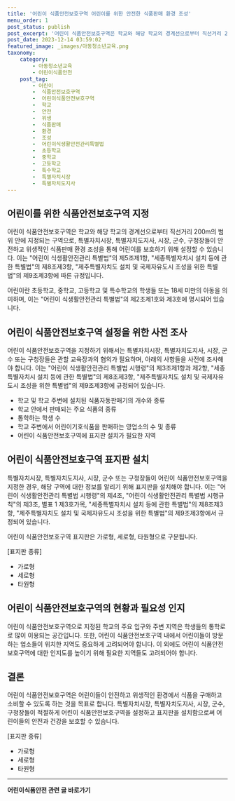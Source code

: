 ```yaml
---
title: '어린이 식품안전보호구역 어린이를 위한 안전한 식품판매 환경 조성'
menu_order: 1
post_status: publish
post_excerpt: '어린이 식품안전보호구역은 학교와 해당 학교의 경계선으로부터 직선거리 200m의 범위 안에 지정되는 구역으로, 특별자치시장, 특별자치도지사, 시장, 군수, 구청장들이 안전하고 위생적인 식품판매 환경 조성을 통해 어린이를 보호하기 위해 설정할 수 있습니다. 이는  어린이 식생활안전관리 특별법 의 제5조제1항,  세종특별자치시 설치 등에 관한 특별법 의 제8조제3항,  제주특별자치도 설치 및 국제자유도시 조성을 위한 특별법 의 제9조제3항에 따른 규정입니다.'
post_date: 2023-12-14 03:59:02
featured_image: _images/아동청소년교육.png
taxonomy:
    category:
        - 아동청소년교육
        - 어린이식품안전
    post_tag:
        - 어린이
        -  식품안전보호구역
        -  어린이식품안전보호구역
        -  학교
        -  안전
        -  위생
        -  식품판매
        -  환경
        -  조성
        -  어린이식생활안전관리특별법
        -  초등학교
        -  중학교
        -  고등학교
        -  특수학교
        -  특별자치시장
        -  특별자치도지사
---
```



## 어린이를 위한 식품안전보호구역 지정

어린이 식품안전보호구역은 학교와 해당 학교의 경계선으로부터 직선거리 200m의 범위 안에 지정되는 구역으로, 특별자치시장, 특별자치도지사, 시장, 군수, 구청장들이 안전하고 위생적인 식품판매 환경 조성을 통해 어린이를 보호하기 위해 설정할 수 있습니다. 이는 "어린이 식생활안전관리 특별법"의 제5조제1항, "세종특별자치시 설치 등에 관한 특별법"의 제8조제3항, "제주특별자치도 설치 및 국제자유도시 조성을 위한 특별법"의 제9조제3항에 따른 규정입니다.

어린이란 초등학교, 중학교, 고등학교 및 특수학교의 학생들 또는 18세 미만의 아동을 의미하며, 이는 "어린이 식생활안전관리 특별법"의 제2조제1호와 제3호에 명시되어 있습니다.

## 어린이 식품안전보호구역 설정을 위한 사전 조사

어린이 식품안전보호구역을 지정하기 위해서는 특별자치시장, 특별자치도지사, 시장, 군수 또는 구청장들은 관할 교육장과의 협의가 필요하며, 아래의 사항들을 사전에 조사해야 합니다. 이는 "어린이 식생활안전관리 특별법 시행령"의 제3조제1항과 제2항, "세종특별자치시 설치 등에 관한 특별법"의 제8조제3항, "제주특별자치도 설치 및 국제자유도시 조성을 위한 특별법"의 제9조제3항에 규정되어 있습니다.

- 학교 및 학교 주변에 설치된 식품자동판매기의 개수와 종류
- 학교 안에서 판매되는 주요 식품의 종류
- 통학하는 학생 수
- 학교 주변에서 어린이기호식품을 판매하는 영업소의 수 및 종류
- 어린이 식품안전보호구역에 표지판 설치가 필요한 지역

## 어린이 식품안전보호구역 표지판 설치

특별자치시장, 특별자치도지사, 시장, 군수 또는 구청장들이 어린이 식품안전보호구역을 지정한 경우, 해당 구역에 대한 정보를 알리기 위해 표지판을 설치해야 합니다. 이는 "어린이 식생활안전관리 특별법 시행령"의 제4조, "어린이 식생활안전관리 특별법 시행규칙"의 제3조, 별표 1 제3호가목, "세종특별자치시 설치 등에 관한 특별법"의 제8조제3항, "제주특별자치도 설치 및 국제자유도시 조성을 위한 특별법"의 제9조제3항에서 규정되어 있습니다.

어린이 식품안전보호구역 표지판은 가로형, 세로형, 타원형으로 구분됩니다.

[표지판 종류]

- 가로형
- 세로형
- 타원형

## 어린이 식품안전보호구역의 현황과 필요성 인지

어린이 식품안전보호구역으로 지정된 학교의 주요 입구와 주변 지역은 학생들의 통학로로 많이 이용되는 공간입니다. 또한, 어린이 식품안전보호구역 내에서 어린이들이 방문하는 업소들이 위치한 지역도 중요하게 고려되어야 합니다. 이 외에도 어린이 식품안전보호구역에 대한 인지도를 높이기 위해 필요한 지역들도 고려되어야 합니다.

## 결론

어린이 식품안전보호구역은 어린이들이 안전하고 위생적인 환경에서 식품을 구매하고 소비할 수 있도록 하는 것을 목표로 합니다. 특별자치시장, 특별자치도지사, 시장, 군수, 구청장들이 적절하게 어린이 식품안전보호구역을 설정하고 표지판을 설치함으로써 어린이들의 안전과 건강을 보호할 수 있습니다.

[표지판 종류]

- 가로형
- 세로형
- 타원형
<!-- wp:separator -->
<hr class="wp-block-separator has-alpha-channel-opacity"/>
<!-- /wp:separator -->

<!-- wp:group {"backgroundColor":"base","layout":{"type":"constrained"}} -->
<div class="wp-block-group has-base-background-color has-background"><!-- wp:paragraph {"align":"center","fontSize":"medium"} -->
<p class="has-text-align-center has-large-font-size"><strong>어린이식품안전 관련 글 바로가기</strong></p>
<!-- /wp:paragraph -->


<!-- wp:latest-posts
{"categories":[{"id":30868,"count":19,"description":"","link":"https://uknowlaw.com/category/%ec%96%b4%eb%a6%b0%ec%9d%b4%ec%8b%9d%ed%92%88%ec%95%88%ec%a0%84/","name":"어린이식품안전","slug":"어린이식품안전","taxonomy":"category","parent":0,"meta":[],"_links":{"self":[{"href":"https://uknowlaw.com/wp-json/wp/v2/categories/30868"}],"collection":[{"href":"https://uknowlaw.com/wp-json/wp/v2/categories"}],"about":[{"href":"https://uknowlaw.com/wp-json/wp/v2/taxonomies/category"}],"wp:post_type":[{"href":"https://uknowlaw.com/wp-json/wp/v2/posts?categories=30868"}],"curies":[{"name":"wp","href":"https://api.w.org/{rel}","templated":true}]}}],"postsToShow":100,"excerptLength":28,"postLayout":"grid","columns":2,"featuredImageAlign":"left","featuredImageSizeSlug":"large","fontSize":"small"} /--></div>
<!-- /wp:group -->